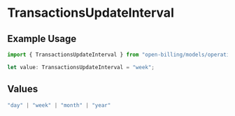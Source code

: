 # TransactionsUpdateInterval

## Example Usage

```typescript
import { TransactionsUpdateInterval } from "open-billing/models/operations";

let value: TransactionsUpdateInterval = "week";
```

## Values

```typescript
"day" | "week" | "month" | "year"
```